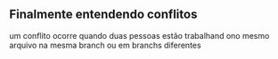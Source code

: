 ## Finalmente entendendo conflitos 


um conflito ocorre quando duas pessoas estão trabalhand ono mesmo arquivo na mesma branch ou em branchs diferentes 





